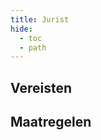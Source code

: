 ```yaml
---
title: Jurist
hide:
  - toc
  - path
---
```


## Vereisten

<!-- list_vereisten rollen/jurist no-rol no-levenscyclus no-search no-onderwerp -->

## Maatregelen

<!-- list_maatregelen rollen/jurist no-rol no-levenscyclus no-search no-onderwerp -->
